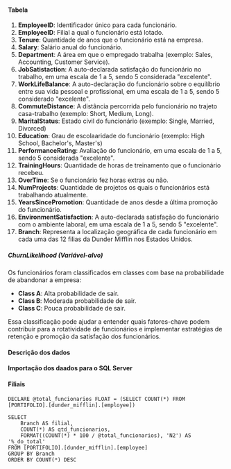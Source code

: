 #### Tabela

1. **EmployeeID**: Identificador único para cada funcionário.
1. **EmployeeID**: Filial a qual o funcionário está lotado.
1. **Tenure**: Quantidade de anos que o funcionário está na empresa.
1. **Salary**: Salário anual do funcionário.
1. **Department**: A área em que o empregado trabalha (exemplo: Sales, Accounting, Customer Service).
1. **JobSatistaction**: A auto-declarada satisfação do funcionário no trabalho, em uma escala de 1 a 5, sendo 5 considerada "excelente".
1. **WorkLifeBalance**: A auto-declaração do funcionário sobre o equilíbrio entre sua vida pessoal e profissional, em uma escala de 1 a 5, sendo 5 considerado "excelente".
1. **CommuteDistance**: A distância percorrida pelo funcionário no trajeto casa-trabalho (exemplo: Short, Medium, Long).
1. **MaritalStatus**: Estado civil do funcionário (exemplo: Single, Married, Divorced)
1. **Education**: Grau de escolaaridade do funcionário (exemplo: High School, Bachelor's, Master's)
1. **PerformanceRating**: Avaliação do funcionário, em uma escala de 1 a 5, sendo 5 considerada "excelente".
1. **TrainingHours**: Quantidade de horas de treinamento que o funcionário recebeu.
1. **OverTime**: Se o funcionário fez horas extras ou não.
1. **NumProjects**: Quantidade de projetos os quais o funcionários está trabalhando atualmente.
1. **YearsSincePromotion**: Quantidade de anos desde a última promoção do funcionário.
1. **EnvironmentSatisfaction**: A auto-declarada satisfação do funcionário com o ambiente laboral, em uma escala de 1 a 5, sendo 5 "excelente".
1. **Branch**: Representa a localização geográfica de cada funcionário em cada uma das 12 filias da Dunder Mifflin nos Estados Unidos.

##### ChurnLikelihood (Variável-alvo)

Os funcionários foram classificados em classes com base na probabilidade de abandonar a empresa:

- **Class A**: Alta probabilidade de sair.
- **Class B**: Moderada probabilidade de sair.
- **Class C**: Pouca probabilidade de sair.

Essa classificação pode ajudar a entender quais fatores-chave podem contribuir para a rotatividade de funcionários e implementar estratégias de retenção e promoção da satisfação dos funcionários. 


#### Descrição dos dados

#### Importação dos daados para o SQL Server

#### Filiais

```
DECLARE @total_funcionarios FLOAT = (SELECT COUNT(*) FROM [PORTIFOLIO].[dunder_mifflin].[employee])

SELECT 
    Branch AS filial, 
    COUNT(*) AS qtd_funcionarios,
    FORMAT((COUNT(*) * 100 / @total_funcionarios), 'N2') AS '%_do_total'
FROM [PORTIFOLIO].[dunder_mifflin].[employee]
GROUP BY Branch
ORDER BY COUNT(*) DESC
```